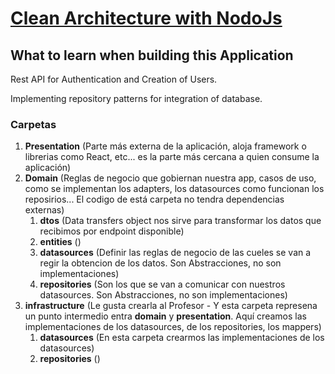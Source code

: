 # [Clean Architecture with NodoJs](NOTAS.md)

## What to learn when building this Application

Rest API for Authentication and Creation of Users.

Implementing repository patterns for integration of database.

### Carpetas

1. __Presentation__ (Parte más externa de la aplicación, aloja framework o librerias como React, etc... es la parte más cercana a quien consume la aplicación)
2. __Domain__ (Reglas de negocio que gobiernan nuestra app, casos de uso, como se implementan los adapters, los datasources como funcionan los reposirios... El codigo de está carpeta no tendra dependencias externas)
   1. __dtos__ (Data transfers object nos sirve para transformar los datos que recibimos por endpoint disponible)
   2. __entities__ ()
   3. __datasources__ (Definir las reglas de negocio de las cueles se van a regir la obtencion de los datos. Son Abstracciones, no son implementaciones)
   4. __repositories__ (Son los que se van a comunicar con nuestros datasources. Son Abstracciones, no son implementaciones)
3. __infrastructure__ (Le gusta crearla al Profesor - Y esta carpeta represena un punto intermedio entra __domain__ y __presentation__. Aquí creamos las implementaciones de los datasources, de los repositories, los mappers)
   1. __datasources__ (En esta carpeta crearmos las implementaciones de los datasources)
   2. __repositories__ ()




